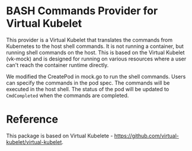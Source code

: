 # BASH Commands Provider for Virtual Kubelet

This provider is a Virtual Kubelet that translates the commands from Kubernetes to the host shell commands. It is not running a container, but running shell commands on the host. This is based on the Virtual Kubelet (vk-mock) and is designed for running on various resources where a user can't reach the container runtime directly.

We modified the CreatePod in mock.go to run the shell commands. Users can specify the commands in the pod spec. The commands will be executed in the host shell. The status of the pod will be updated to `CmdCompleted` when the commands are completed.



# Reference
This package is based on Virtual Kubelete - https://github.com/virtual-kubelet/virtual-kubelet.